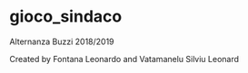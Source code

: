 # gioco_sindaco
Alternanza Buzzi 2018/2019


Created by Fontana Leonardo and Vatamanelu Silviu Leonard
